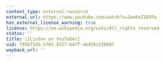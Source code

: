 ```yaml
---
content_type: external-resource
external_url: https://www.youtube.com/watch?v=Ime6eZ1EVFw
has_external_license_warning: true
license: https://en.wikipedia.org/wiki/All_rights_reserved
status: ''
title: \[Listen on YouTube\]
uid: f49b73d5-5765-4317-b47f-ab456c15b087
wayback_url: ''
---
```

